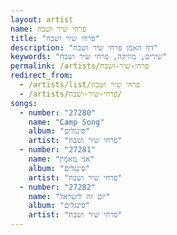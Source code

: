 ```yaml
---
layout: artist
name: פרחי שיר ושבח
title: "פרחי שיר ושבח"
description: "דף האמן פרחי שיר ושבח"
keywords: "שירים, מוזיקה, פרחי שיר ושבח"
permalink: /artists/פרחי-שיר-ושבח
redirect_from:
  - /artists/list/פרחי שיר ושבח
  - /artists/פרחי-שיר-ושבח/
songs:
  - number: "27280"
    name: "Camp Song"
    album: "סינגלים"
    artist: "פרחי שיר ושבח"
  - number: "27281"
    name: "אני מאמין"
    album: "סינגלים"
    artist: "פרחי שיר ושבח"
  - number: "27282"
    name: "יום זה לישראל"
    album: "סינגלים"
    artist: "פרחי שיר ושבח"
---
```

